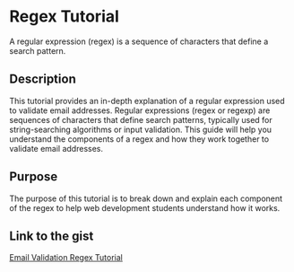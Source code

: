 # Regex Tutorial 

A regular expression (regex) is a sequence of characters that define a search pattern.

## Description

This tutorial provides an in-depth explanation of a regular expression used to validate email addresses. Regular expressions (regex or regexp) are sequences of characters that define search patterns, typically used for string-searching algorithms or input validation. This guide will help you understand the components of a regex and how they work together to validate email addresses.

## Purpose

The purpose of this tutorial is to break down and explain each component of the regex to help web development students understand how it works.

## Link to the gist

[Email Validation Regex Tutorial]()